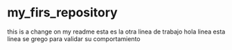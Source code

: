 # my_firs_repository
this is a change on my readme
esta es la otra linea de trabajo
hola linea 
esta linea se grego para validar su comportamiento
